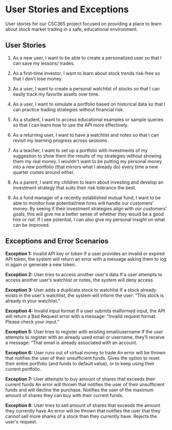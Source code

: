 # User Stories and Exceptions

User stories for our CSC365 project focused on providing a place to learn about stock market trading in a safe, educational environment.

## User Stories
1. As a new user, I want to be able to create a personalized user so that I can save my lessons/ trades.
   
2. As a first-time investor, I want to learn about stock trends risk-free so that I don't lose money. 

3. As a user, I want to create a personal watchlist of stocks so that I can easily track my favorite assets over time.

4. As a user, I want to simulate a portfolio based on historical data so that I can practice trading strategies without financial risk.

5. As a student, I want to access educational examples or sample queries so that I can learn how to use the API more effectively.

6. As a returning user, I want to have a watchlist and notes so that I can revisit my learning progress across sessions.

7. As a teacher, I want to set up a portfolio with investments of my suggestion to show them the results of my strategies without showing them my real money. I wouldn't want to be putting my personal money into a new portfolio (that mirrors what I already do) every time a new quarter comes around either.

8. As a parent, I want my children to learn about investing and develop an investment strategy that suits their risk tolerance the best.

9. As a fund manager of a recently established mutual fund, I want to be able to monitor how potential/new hires will handle our customers' money. By seeing if their investment strategies align with our customers' goals, this will give me a better sense of whether they would be a good hire or not. If I see potential, I can also give my personal insight on what can be improved.



## Exceptions and Error Scenarios

<strong>Exception 1:</strong> Invalid API key or token
If a user provides an invalid or expired API token, the system will return an error with a message asking them to log in again or generate a new token.

<strong>Exception 2:</strong> User tries to access another user's data
If a user attempts to access another user’s watchlist or notes, the system will deny access.

<strong>Exception 3:</strong> User adds a duplicate stock to watchlist
If a stock already exists in the user's watchlist, the system will inform the user: “This stock is already in your watchlist.”

<strong>Exception 4:</strong> Invalid input format 
If a user submits malformed input, the API will return a Bad Request error with a message: “Invalid request format. Please check your input.”

<strong>Exception 5:</strong> User tries to register with existing email/username
If the user attempts to register with an already used email or username, they’ll receive a message: “That email is already associated with an account.

<strong>Exception 6:</strong> User runs out of virtual money to trade
An error will be thrown that notifies the user of their unsufficient funds. Gives the option to reset their entire portfolio (and funds to default value), or to keep using their current portfolio.

<strong>Exception 7:</strong> User attempts to buy amount of shares that exceeds their current funds
An error will thrown that notifies the user of their unsufficient funds and will decline the purchase. Notifies the user of the maximum amount of shares they can buy with their current funds.

<strong>Exception 8:</strong> User tries to sell amount of shares that exceeds the amount they currently have
An error will be thrown that notifies the user that they cannot sell more shares of a stock than they currently have. Rejects the user's request.
